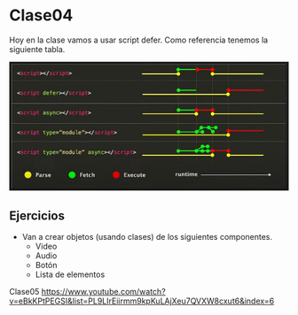 # Clase04

Hoy en la clase vamos a usar script defer.
Como referencia tenemos la siguiente tabla.

<img src = "docs/img/Carga-JS.jpg"/>

## Ejercicios

* Van a crear objetos (usando clases) de los siguientes componentes.
    - Video
    - Audio
    - Botón
    - Lista de elementos

Clase05
https://www.youtube.com/watch?v=eBkKPtPEGSI&list=PL9LIrEiirmm9kpKuLAjXeu7QVXW8cxut6&index=6